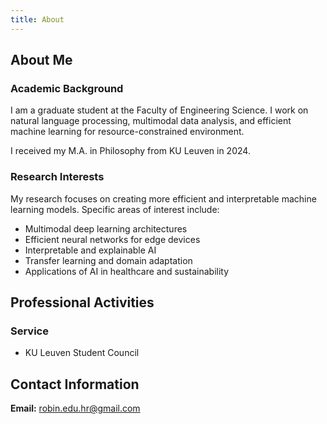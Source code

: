 ```yaml
---
title: About
---
```


## About Me

### Academic Background

I am a graduate student at the Faculty of Engineering Science. I work on natural language processing, multimodal data analysis, and efficient machine learning for resource-constrained environment.

I received my M.A. in Philosophy from KU Leuven in 2024.

### Research Interests

My research focuses on creating more efficient and interpretable machine learning models. Specific areas of interest include:

- Multimodal deep learning architectures
- Efficient neural networks for edge devices
- Interpretable and explainable AI
- Transfer learning and domain adaptation
- Applications of AI in healthcare and sustainability

## Professional Activities

### Service

- KU Leuven Student Council

## Contact Information

**Email:** robin.edu.hr@gmail.com